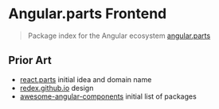 # Angular.parts Frontend
> Package index for the Angular ecosystem [angular.parts](https://angular.parts)

## Prior Art
* [react.parts](https://react.parts/) initial idea and domain name
* [redex.github.io](https://redex.github.io/) design
* [awesome-angular-components](https://github.com/brillout/awesome-angular-components) initial list of packages


